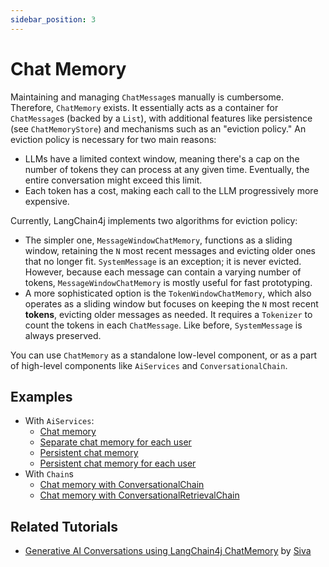 ```yaml
---
sidebar_position: 3
---
```


# Chat Memory

Maintaining and managing `ChatMessage`s manually is cumbersome.
Therefore, `ChatMemory` exists.
It essentially acts as a container for `ChatMessage`s (backed by a `List`),
with additional features like persistence (see `ChatMemoryStore`) and mechanisms such as an "eviction policy."
An eviction policy is necessary for two main reasons:
- LLMs have a limited context window, meaning there's a cap on the number of tokens they can process at any given time.
  Eventually, the entire conversation might exceed this limit.
- Each token has a cost, making each call to the LLM progressively more expensive.

Currently, LangChain4j implements two algorithms for eviction policy:
- The simpler one, `MessageWindowChatMemory`, functions as a sliding window,
  retaining the `N` most recent messages and evicting older ones that no longer fit.
  `SystemMessage` is an exception; it is never evicted.
  However, because each message can contain a varying number of tokens, `MessageWindowChatMemory` is mostly useful for fast prototyping.
- A more sophisticated option is the `TokenWindowChatMemory`,
  which also operates as a sliding window but focuses on keeping the `N` most recent **tokens**,
  evicting older messages as needed.
  It requires a `Tokenizer` to count the tokens in each `ChatMessage`. Like before, `SystemMessage` is always preserved.

You can use `ChatMemory` as a standalone low-level component,
or as a part of high-level components like `AiServices` and `ConversationalChain`.

## Examples
- With `AiServices`:
  - [Chat memory](https://github.com/langchain4j/langchain4j-examples/blob/main/other-examples/src/main/java/ServiceWithMemoryExample.java)
  - [Separate chat memory for each user](https://github.com/langchain4j/langchain4j-examples/blob/main/other-examples/src/main/java/ServiceWithMemoryForEachUserExample.java)
  - [Persistent chat memory](https://github.com/langchain4j/langchain4j-examples/blob/main/other-examples/src/main/java/ServiceWithPersistentMemoryExample.java)
  - [Persistent chat memory for each user](https://github.com/langchain4j/langchain4j-examples/blob/main/other-examples/src/main/java/ServiceWithPersistentMemoryForEachUserExample.java)
- With `Chain`s
  - [Chat memory with ConversationalChain](https://github.com/langchain4j/langchain4j-examples/blob/main/other-examples/src/main/java/ChatMemoryExamples.java)
  - [Chat memory with ConversationalRetrievalChain](https://github.com/langchain4j/langchain4j-examples/blob/main/other-examples/src/main/java/ChatWithDocumentsExamples.java)

## Related Tutorials
- [Generative AI Conversations using LangChain4j ChatMemory](https://www.sivalabs.in/generative-ai-conversations-using-langchain4j-chat-memory/) by [Siva](https://www.sivalabs.in/)
